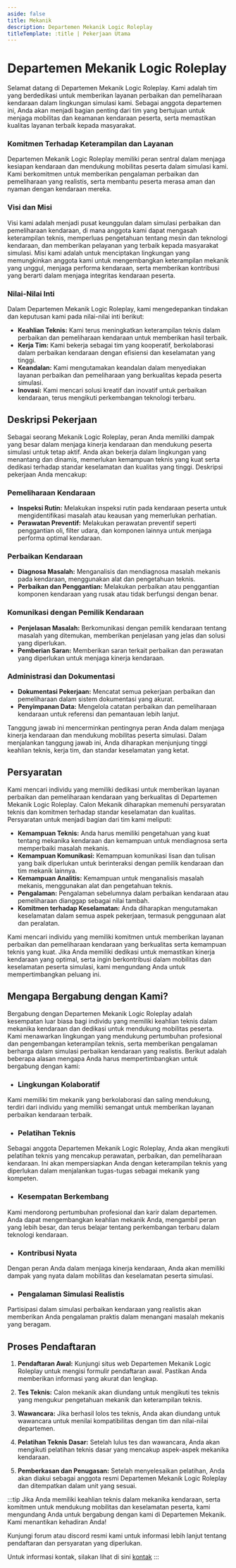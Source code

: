 ```yaml
---
aside: false
title: Mekanik
description: Departemen Mekanik Logic Roleplay
titleTemplate: :title | Pekerjaan Utama
---
```


# Departemen Mekanik Logic Roleplay

Selamat datang di Departemen Mekanik Logic Roleplay. Kami adalah tim yang berdedikasi untuk memberikan layanan perbaikan dan pemeliharaan kendaraan dalam lingkungan simulasi kami. Sebagai anggota departemen ini, Anda akan menjadi bagian penting dari tim yang bertujuan untuk menjaga mobilitas dan keamanan kendaraan peserta, serta memastikan kualitas layanan terbaik kepada masyarakat.

### Komitmen Terhadap Keterampilan dan Layanan

Departemen Mekanik Logic Roleplay memiliki peran sentral dalam menjaga kesiapan kendaraan dan mendukung mobilitas peserta dalam simulasi kami. Kami berkomitmen untuk memberikan pengalaman perbaikan dan pemeliharaan yang realistis, serta membantu peserta merasa aman dan nyaman dengan kendaraan mereka.

### Visi dan Misi

Visi kami adalah menjadi pusat keunggulan dalam simulasi perbaikan dan pemeliharaan kendaraan, di mana anggota kami dapat mengasah keterampilan teknis, memperluas pengetahuan tentang mesin dan teknologi kendaraan, dan memberikan pelayanan yang terbaik kepada masyarakat simulasi. Misi kami adalah untuk menciptakan lingkungan yang memungkinkan anggota kami untuk mengembangkan keterampilan mekanik yang unggul, menjaga performa kendaraan, serta memberikan kontribusi yang berarti dalam menjaga integritas kendaraan peserta.

### Nilai-Nilai Inti

Dalam Departemen Mekanik Logic Roleplay, kami mengedepankan tindakan dan keputusan kami pada nilai-nilai inti berikut:

- **Keahlian Teknis:** Kami terus meningkatkan keterampilan teknis dalam perbaikan dan pemeliharaan kendaraan untuk memberikan hasil terbaik.
- **Kerja Tim:** Kami bekerja sebagai tim yang kooperatif, berkolaborasi dalam perbaikan kendaraan dengan efisiensi dan keselamatan yang tinggi.
- **Keandalan:** Kami mengutamakan keandalan dalam menyediakan layanan perbaikan dan pemeliharaan yang berkualitas kepada peserta simulasi.
- **Inovasi:** Kami mencari solusi kreatif dan inovatif untuk perbaikan kendaraan, terus mengikuti perkembangan teknologi terbaru.

## Deskripsi Pekerjaan

Sebagai seorang Mekanik Logic Roleplay, peran Anda memiliki dampak yang besar dalam menjaga kinerja kendaraan dan mendukung peserta simulasi untuk tetap aktif. Anda akan bekerja dalam lingkungan yang menantang dan dinamis, memerlukan kemampuan teknis yang kuat serta dedikasi terhadap standar keselamatan dan kualitas yang tinggi. Deskripsi pekerjaan Anda mencakup:

### Pemeliharaan Kendaraan

- **Inspeksi Rutin:** Melakukan inspeksi rutin pada kendaraan peserta untuk mengidentifikasi masalah atau keausan yang memerlukan perhatian.
- **Perawatan Preventif:** Melakukan perawatan preventif seperti penggantian oli, filter udara, dan komponen lainnya untuk menjaga performa optimal kendaraan.

### Perbaikan Kendaraan

- **Diagnosa Masalah:** Menganalisis dan mendiagnosa masalah mekanis pada kendaraan, menggunakan alat dan pengetahuan teknis.
- **Perbaikan dan Penggantian:** Melakukan perbaikan atau penggantian komponen kendaraan yang rusak atau tidak berfungsi dengan benar.

### Komunikasi dengan Pemilik Kendaraan

- **Penjelasan Masalah:** Berkomunikasi dengan pemilik kendaraan tentang masalah yang ditemukan, memberikan penjelasan yang jelas dan solusi yang diperlukan.
- **Pemberian Saran:** Memberikan saran terkait perbaikan dan perawatan yang diperlukan untuk menjaga kinerja kendaraan.

### Administrasi dan Dokumentasi

- **Dokumentasi Pekerjaan:** Mencatat semua pekerjaan perbaikan dan pemeliharaan dalam sistem dokumentasi yang akurat.
- **Penyimpanan Data:** Mengelola catatan perbaikan dan pemeliharaan kendaraan untuk referensi dan pemantauan lebih lanjut.

Tanggung jawab ini mencerminkan pentingnya peran Anda dalam menjaga kinerja kendaraan dan mendukung mobilitas peserta simulasi. Dalam menjalankan tanggung jawab ini, Anda diharapkan menjunjung tinggi keahlian teknis, kerja tim, dan standar keselamatan yang ketat.

## Persyaratan

Kami mencari individu yang memiliki dedikasi untuk memberikan layanan perbaikan dan pemeliharaan kendaraan yang berkualitas di Departemen Mekanik Logic Roleplay. Calon Mekanik diharapkan memenuhi persyaratan teknis dan komitmen terhadap standar keselamatan dan kualitas. Persyaratan untuk menjadi bagian dari tim kami meliputi:

- **Kemampuan Teknis:** Anda harus memiliki pengetahuan yang kuat tentang mekanika kendaraan dan kemampuan untuk mendiagnosa serta memperbaiki masalah mekanis.
- **Kemampuan Komunikasi:** Kemampuan komunikasi lisan dan tulisan yang baik diperlukan untuk berinteraksi dengan pemilik kendaraan dan tim mekanik lainnya.
- **Kemampuan Analitis:** Kemampuan untuk menganalisis masalah mekanis, menggunakan alat dan pengetahuan teknis.
- **Pengalaman:** Pengalaman sebelumnya dalam perbaikan kendaraan atau pemeliharaan dianggap sebagai nilai tambah.
- **Komitmen terhadap Keselamatan:** Anda diharapkan mengutamakan keselamatan dalam semua aspek pekerjaan, termasuk penggunaan alat dan peralatan.

Kami mencari individu yang memiliki komitmen untuk memberikan layanan perbaikan dan pemeliharaan kendaraan yang berkualitas serta kemampuan teknis yang kuat. Jika Anda memiliki dedikasi untuk memastikan kinerja kendaraan yang optimal, serta ingin berkontribusi dalam mobilitas dan keselamatan peserta simulasi, kami mengundang Anda untuk mempertimbangkan peluang ini.

## Mengapa Bergabung dengan Kami?

Bergabung dengan Departemen Mekanik Logic Roleplay adalah kesempatan luar biasa bagi individu yang memiliki keahlian teknis dalam mekanika kendaraan dan dedikasi untuk mendukung mobilitas peserta. Kami menawarkan lingkungan yang mendukung pertumbuhan profesional dan pengembangan keterampilan teknis, serta memberikan pengalaman berharga dalam simulasi perbaikan kendaraan yang realistis. Berikut adalah beberapa alasan mengapa Anda harus mempertimbangkan untuk bergabung dengan kami:

- ### Lingkungan Kolaboratif

Kami memiliki tim mekanik yang berkolaborasi dan saling mendukung, terdiri dari individu yang memiliki semangat untuk memberikan layanan perbaikan kendaraan terbaik.

- ### Pelatihan Teknis

Sebagai anggota Departemen Mekanik Logic Roleplay, Anda akan mengikuti pelatihan teknis yang mencakup perawatan, perbaikan, dan pemeliharaan kendaraan. Ini akan mempersiapkan Anda dengan keterampilan teknis yang diperlukan dalam menjalankan tugas-tugas sebagai mekanik yang kompeten.

- ### Kesempatan Berkembang

Kami mendorong pertumbuhan profesional dan karir dalam departemen. Anda dapat mengembangkan keahlian mekanik Anda, mengambil peran yang lebih besar, dan terus belajar tentang perkembangan terbaru dalam teknologi kendaraan.

- ### Kontribusi Nyata

Dengan peran Anda dalam menjaga kinerja kendaraan, Anda akan memiliki dampak yang nyata dalam mobilitas dan keselamatan peserta simulasi.

- ### Pengalaman Simulasi Realistis

Partisipasi dalam simulasi perbaikan kendaraan yang realistis akan memberikan Anda pengalaman praktis dalam menangani masalah mekanis yang beragam.

## Proses Pendaftaran

1. **Pendaftaran Awal:** Kunjungi situs web Departemen Mekanik Logic Roleplay untuk mengisi formulir pendaftaran awal. Pastikan Anda memberikan informasi yang akurat dan lengkap.

2. **Tes Teknis:** Calon mekanik akan diundang untuk mengikuti tes teknis yang mengukur pengetahuan mekanik dan keterampilan teknis.

3. **Wawancara:** Jika berhasil lolos tes teknis, Anda akan diundang untuk wawancara untuk menilai kompatibilitas dengan tim dan nilai-nilai departemen.

4. **Pelatihan Teknis Dasar:** Setelah lulus tes dan wawancara, Anda akan mengikuti pelatihan teknis dasar yang mencakup aspek-aspek mekanika kendaraan.

5. **Pemberkasan dan Penugasan:** Setelah menyelesaikan pelatihan, Anda akan diakui sebagai anggota resmi Departemen Mekanik Logic Roleplay dan ditempatkan dalam unit yang sesuai.

:::tip
Jika Anda memiliki keahlian teknis dalam mekanika kendaraan, serta komitmen untuk mendukung mobilitas dan keselamatan peserta, kami mengundang Anda untuk bergabung dengan kami di Departemen Mekanik. Kami menantikan kehadiran Anda!

Kunjungi forum atau discord resmi kami untuk informasi lebih lanjut tentang pendaftaran dan persyaratan yang diperlukan.

Untuk informasi kontak, silakan lihat di sini [kontak](/about/contact)
:::
